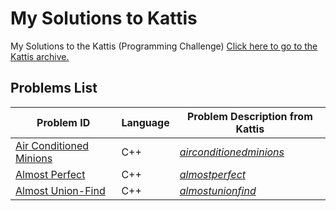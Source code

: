 # My Solutions to Kattis
My Solutions to the Kattis (Programming Challenge)
[Click here to go to the Kattis archive.](https://open.kattis.com/)

## Problems List
| Problem ID | Language | Problem Description from Kattis |
| --- | -- | - |
| [Air Conditioned Minions](https://github.com/hyunji0618/My_Solution_To_Kattis/blob/main/Solutions/AirConditionedMinions.cpp) | C++ | [*airconditionedminions*](https://open.kattis.com/problems/airconditioned) |
| [Almost Perfect](https://github.com/hyunji0618/My_Solution_To_Kattis/blob/main/Solutions/AlmostPerfect.cpp) | C++ | [*almostperfect*](https://open.kattis.com/problems/almostperfect) |
| [Almost Union-Find](https://github.com/hyunji0618/My_Solution_To_Kattis/blob/main/Solutions/AlmostUnionFind.cpp) | C++ | [*almostunionfind*](https://open.kattis.com/problems/almostunionfind) |
